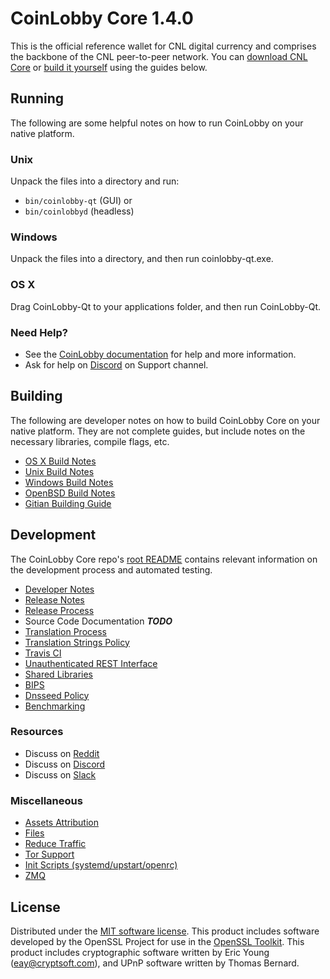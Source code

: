 CoinLobby Core 1.4.0
=====================

This is the official reference wallet for CNL digital currency and comprises the backbone of the CNL peer-to-peer network. You can [download CNL Core](https://coinlobby.com/) or [build it yourself](#building) using the guides below.

Running
---------------------
The following are some helpful notes on how to run CoinLobby on your native platform.

### Unix

Unpack the files into a directory and run:

- `bin/coinlobby-qt` (GUI) or
- `bin/coinlobbyd` (headless)

### Windows

Unpack the files into a directory, and then run coinlobby-qt.exe.

### OS X

Drag CoinLobby-Qt to your applications folder, and then run CoinLobby-Qt.

### Need Help?

* See the [CoinLobby documentation](https://github.com/coin-lobby/coinlobby/wiki)
for help and more information.
* Ask for help on [Discord](https://discordapp.com/invite/RKE5PD9) on Support channel.

Building
---------------------
The following are developer notes on how to build CoinLobby Core on your native platform. They are not complete guides, but include notes on the necessary libraries, compile flags, etc.

- [OS X Build Notes](build-osx.md)
- [Unix Build Notes](build-unix.md)
- [Windows Build Notes](build-windows.md)
- [OpenBSD Build Notes](build-openbsd.md)
- [Gitian Building Guide](gitian-building.md)

Development
---------------------
The CoinLobby Core repo's [root README](/README.md) contains relevant information on the development process and automated testing.

- [Developer Notes](developer-notes.md)
- [Release Notes](release-notes.md)
- [Release Process](release-process.md)
- Source Code Documentation ***TODO***
- [Translation Process](translation_process.md)
- [Translation Strings Policy](translation_strings_policy.md)
- [Travis CI](travis-ci.md)
- [Unauthenticated REST Interface](REST-interface.md)
- [Shared Libraries](shared-libraries.md)
- [BIPS](bips.md)
- [Dnsseed Policy](dnsseed-policy.md)
- [Benchmarking](benchmarking.md)

### Resources
* Discuss on [Reddit](https://www.reddit.com/r/CoinLobby/)
* Discuss on [Discord](https://discordapp.com/invite/BqhteaU)
* Discuss on [Slack](https://coinlobby-slack.herokuapp.com/)

### Miscellaneous
- [Assets Attribution](assets-attribution.md)
- [Files](files.md)
- [Reduce Traffic](reduce-traffic.md)
- [Tor Support](tor.md)
- [Init Scripts (systemd/upstart/openrc)](init.md)
- [ZMQ](zmq.md)

License
---------------------
Distributed under the [MIT software license](/COPYING).
This product includes software developed by the OpenSSL Project for use in the [OpenSSL Toolkit](https://www.openssl.org/). This product includes
cryptographic software written by Eric Young ([eay@cryptsoft.com](mailto:eay@cryptsoft.com)), and UPnP software written by Thomas Bernard.
